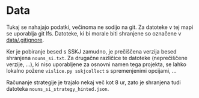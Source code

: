 # Data
Tukaj se nahajajo podatki, večinoma ne sodijo na git.
Za datoteke v tej mapi se uporablja git lfs. Datoteke, ki bi morale biti shranjene so označene v
[data/.gitignore](.gitignore).

Ker je pobiranje besed s SSKJ zamudno, je prečiščena verzija besed shranjena `nouns_si.txt`.
Za drugačne različice te datoteke (neprečiščene verzije, ...), ki niso uporabljene za osnovni namen
tega projekta, se lahko lokalno požene `vislice.py sskjcollect` s spremenjenimi opcijami, ...

Računanje strategije je trajalo nekaj več kot 8 ur, zato je shranjena tudi datoteka
`nouns_si_strategy_hinted.json`.
